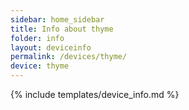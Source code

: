 ```yaml
---
sidebar: home_sidebar
title: Info about thyme
folder: info
layout: deviceinfo
permalink: /devices/thyme/
device: thyme
---
```

{% include templates/device_info.md %}
